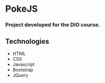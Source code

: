 # PokeJS
### Project developed for the DIO course.

## Technologies
* HTML
* CSS
* Javascript
* Bootstrap
* JQuery
